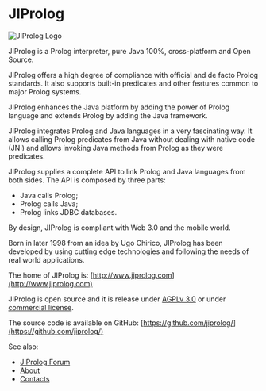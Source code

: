 # JIProlog

![JIProlog Logo](/logo.png)

JIProlog is a Prolog interpreter, pure Java 100%, cross-platform and Open Source.

JIProlog offers a high degree of compliance with official and de facto Prolog standards. It also supports built-in predicates and other features common to major Prolog systems.

JIProlog enhances the Java platform by adding the power of Prolog language and extends Prolog by adding the Java framework.

JIProlog integrates Prolog and Java languages in a very fascinating way. It allows calling Prolog predicates from Java without dealing with native code (JNI) and allows invoking Java methods from Prolog as they were predicates.

JIProlog supplies a complete API to link Prolog and Java languages from both sides. The API is composed by three parts:
* Java calls Prolog;
* Prolog calls Java;
* Prolog links JDBC databases.

By design, JIProlog is compliant with Web 3.0 and the mobile world.

Born in later 1998 from an idea by Ugo Chirico, JIProlog has been developed by using cutting edge technologies and following the needs of real world applications.

The home of JIProlog is:
[http://www.jiprolog.com](http://www.jiprolog.com)

JIProlog is open source and it is release under [AGPLv 3.0](https://www.gnu.org/licenses/agpl-3.0.html) or under [commercial license](https://github.com/jiprolog/jiprolog/wiki/License).

The source code is available on GitHub:
[https://github.com/jiprolog/](https://github.com/jiprolog/)

See also:

* [JIProlog Forum](http://www.jiprolog.com/forum.aspx)
* [About](http://www.jiprolog.com#about)
* [Contacts](http://www.jiprolog.com#contacts)
